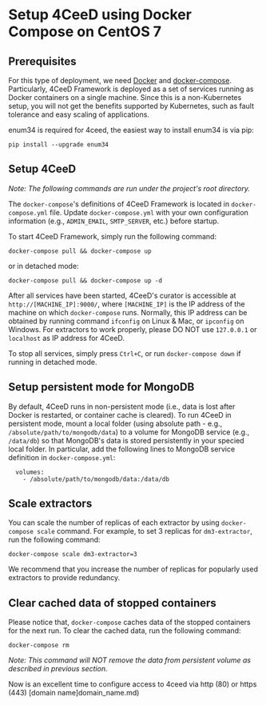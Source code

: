 Setup 4CeeD using Docker Compose on CentOS 7
====

## Prerequisites

For this type of deployment, we need [Docker](https://www.docker.com/get-docker) and [docker-compose](https://docs.docker.com/compose/). Particularly, 4CeeD Framework is deployed as a set of services running as Docker containers on a single machine. Since this is a non-Kubernetes setup, you will not get the benefits supported by Kubernetes, such as fault tolerance and easy scaling of applications.

enum34 is required for 4ceed, the easiest way to install enum34 is via pip:

```
pip install --upgrade enum34
```

## Setup 4CeeD

*Note: The following commands are run under the project's root directory.*

The `docker-compose`'s definitions of 4CeeD Framework is located in `docker-compose.yml` file. Update `docker-compose.yml` with your own configuration information (e.g., `ADMIN_EMAIL`, `SMTP_SERVER`, etc.) before startup.

To start 4CeeD Framework, simply run the following command:

```
docker-compose pull && docker-compose up
```

or in detached mode:

```
docker-compose pull && docker-compose up -d
```

After all services have been started, 4CeeD's curator is accessible at `http://[MACHINE_IP]:9000/`, where `[MACHINE_IP]` is the IP address of the machine on which `docker-compose` runs. Normally, this IP address can be obtained by running command `ifconfig` on Linux & Mac, or `ipconfig` on Windows. For extractors to work properly, please DO NOT use `127.0.0.1` or `localhost` as IP address for 4CeeD. 

To stop all services, simply press `Ctrl+C`, or run `docker-compose down` if running in detached mode.

## Setup persistent mode for MongoDB

By default, 4CeeD runs in non-persistent mode (i.e., data is lost after Docker is restarted, or container cache is cleared). To run 4CeeD in persistent mode, mount a local folder (using absolute path - e.g., `/absolute/path/to/mongodb/data`) to a volume for MongoDB service (e.g., `/data/db`) so that MongoDB's data is stored persistently in your specied local folder. In particular, add the following lines to MongoDB service definition in `docker-compose.yml`: 

```
  volumes:
    - /absolute/path/to/mongodb/data:/data/db
```

## Scale extractors

You can scale the number of replicas of each extractor by using `docker-compose scale` command. For example, to set 3 replicas for `dm3-extractor`, run the following command:

```
docker-compose scale dm3-extractor=3
``` 

We recommend that you increase the number of replicas for popularly used extractors to provide redundancy.

## Clear cached data of stopped containers

Please notice that, `docker-compose` caches data of the stopped containers for the next run. To clear the cached data, run the following command:

```
docker-compose rm
```

*Note: This command will NOT remove the data from persistent volume as described in previous section.*


Now is an excellent time to configure access to 4ceed via http (80) or https (443) 
[domain name]domain_name.md)
